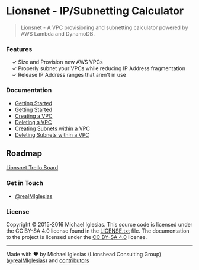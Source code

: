 # Lionsnet - IP/Subnetting Calculator

> Lionsnet - A VPC provisioning and subnetting calculator
> powered by AWS Lambda and DynamoDB.


### Features

&nbsp; &nbsp; ✓ Size and Provision new AWS VPCs<br>
&nbsp; &nbsp; ✓ Properly subnet your VPCs while reducing IP Address fragmentation<br>
&nbsp; &nbsp; ✓ Release IP Address ranges that aren't in use<br>

### Documentation

* [Getting Started](docs/getting-started.md)
* [Getting Started](docs/getting-started.md)
* [Creating a VPC](docs/recipes/create-vpc.md)
* [Deleting a VPC](docs/recipes/delete-vpc.md)
* [Creating Subnets within a VPC](docs/recipes/create-subnet.md)
* [Deleting Subnets within a VPC](docs/recipes/delete-subnet.md)


## Roadmap
[Lionsnet Trello Board](https://trello.com/b/wK7ZjMqg/lionsnet)


### Get in Touch

* [@realMIglesias](https://twitter.com/realMIglesias)


### License

Copyright © 2015-2016 Michael Iglesias. This source code is licensed under the CC BY-SA 4.0 license found in
the [LICENSE.txt](https://github.com/Lionshead-io/lionsnet-subnetting-calculator-serverless-aws/blob/master/LICENSE.txt) file.
The documentation to the project is licensed under the [CC BY-SA 4.0](http://creativecommons.org/licenses/by-sa/4.0/)
license.


---
Made with ♥ by Michael Iglesias (Lionshead Consulting Group) ([@realMIglesias](https://twitter.com/realMIglesias)) and [contributors](https://github.com/Lionshead-io/lionsnet-subnetting-calculator-serverless-aws/graphs/contributors)
